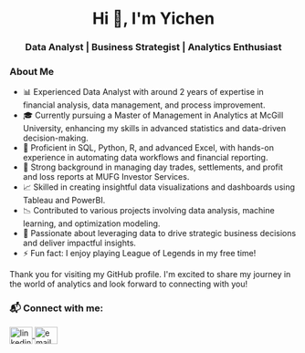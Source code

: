 <h1 align="center">Hi 👋, I'm Yichen</h1>
<h3 align="center">Data Analyst | Business Strategist | Analytics Enthusiast</h3>

<h3 align="left">About Me</h3>

- 📊 Experienced Data Analyst with around 2 years of expertise in financial analysis, data management, and process improvement.
- 🎓 Currently pursuing a Master of Management in Analytics at McGill University, enhancing my skills in advanced statistics and data-driven decision-making.
- 💼 Proficient in SQL, Python, R, and advanced Excel, with hands-on experience in automating data workflows and financial reporting.
- 🌟 Strong background in managing day trades, settlements, and profit and loss reports at MUFG Investor Services.
- 📈 Skilled in creating insightful data visualizations and dashboards using Tableau and PowerBI.
- 📉 Contributed to various projects involving data analysis, machine learning, and optimization modeling.
- 🌱 Passionate about leveraging data to drive strategic business decisions and deliver impactful insights.
- ⚡ Fun fact: I enjoy playing League of Legends in my free time!

Thank you for visiting my GitHub profile. I'm excited to share my journey in the world of analytics and look forward to connecting with you!

<h3 align="left">📬 Connect with me:</h3>
<p>
  <a href="https://www.linkedin.com/in/yichenyuu/" target="blank">
    <img align="center" src="https://cdn.jsdelivr.net/npm/simple-icons@3.0.1/icons/linkedin.svg" alt="linkedin" height="30" width="40" />
  </a>
  <a href="mailto:yyc2401@outlook.com" target="blank">
    <img align="center" src="https://cdn.jsdelivr.net/npm/simple-icons@3.0.1/icons/microsoftoutlook.svg" alt="email" height="30" width="40" />
  </a>
</p>

